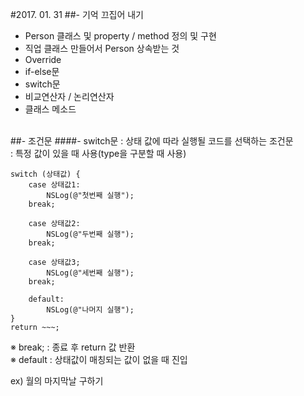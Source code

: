 #2017. 01. 31
##- 기억 끄집어 내기

- Person 클래스 및 property / method 정의 및 구현
- 직업 클래스 만들어서 Person 상속받는 것
- Override
- if-else문
- switch문
- 비교연산자 / 논리연산자
- 클래스 메소드

<br>
##- 조건문
####- switch문
: 상태 값에 따라 실행될 코드를 선택하는 조건문<br>
: 특정 값이 있을 때 사용(type을 구분할 때 사용)

	switch (상태값) {
		case 상태값1:
			NSLog(@"첫번째 실행");
		break;
		
		case 상태값2:
			NSLog(@"두번째 실행");
		break;
		
		case 상태값3;
			NSLog(@"세번째 실행");
		break;
		
		default:
			NSLog(@"나머지 실행");
	}
	return ~~~;
	
※ break; : 종료 후 return 값 반환<br>
※ default : 상태값이 매칭되는 값이 없을 때 진입

ex) 월의 마지막날 구하기